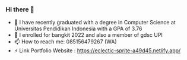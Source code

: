 ### Hi there 👋

- 🌱 I have recently graduated with a degree in Computer Science at Universitas Pendidikan Indonesia with a GPA of 3.76
- 🔭 I enrolled for bangkit 2022 and also a member of gdsc UPI
- 📫 How to reach me: 085156479267 (WA)
- ⚡ Link Portfolio Website : https://eclectic-sprite-a49d45.netlify.app/

